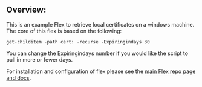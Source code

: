 ## Overview:
This is an example Flex to retrieve local certificates on a windows machine. The core of this flex is based on the following: 

```
get-childitem -path cert: -recurse -Expiringindays 30
```

You can change the Expiringindays number if you would like the script to pull in more or fewer days.

For installation and configuration of flex please see the [main Flex repo page and docs](https://github.com/newrelic/nri-flex).